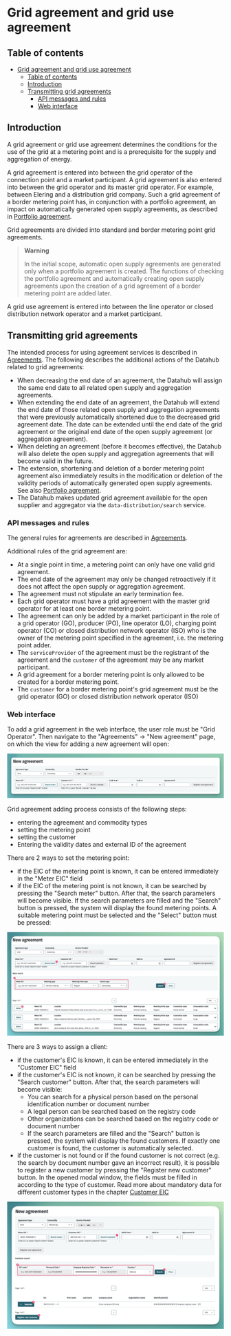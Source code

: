 ﻿# Grid agreement and grid use agreement

## Table of contents

<!-- TOC -->
* [Grid agreement and grid use agreement](#grid-agreement-and-grid-use-agreement)
  * [Table of contents](#table-of-contents)
  * [Introduction](#introduction)
  * [Transmitting grid agreements](#transmitting-grid-agreements)
    * [API messages and rules](#api-messages-and-rules)
    * [Web interface](#web-interface)
<!-- TOC -->

## Introduction

A grid agreement or grid use agreement determines the conditions for the use of the grid at a metering point and is a prerequisite for the supply and aggregation of energy.

A grid agreement is entered into between the grid operator of the connection point and a market participant. A grid agreement is also entered into between the grid operator and its master grid operator. For example, between Elering and a distribution grid company. Such a grid agreement of a border metering point has, in conjunction with a portfolio agreement, an impact on automatically generated open supply agreements, as described in [Portfolio agreement](06.1-portfolio-agreement.md).

Grid agreements are divided into standard and border metering point grid agreements.

> **Warning**
> 
> In the initial scope, automatic open supply agreements are generated only when a portfolio agreement is created. The functions of checking the portfolio agreement and automatically creating open supply agreements upon the creation of a grid agreement of a border metering point are added later.

A grid use agreement is entered into between the line operator or closed distribution network operator and a market participant.

## Transmitting grid agreements

The intended process for using agreement services is described in [Agreements](06-agreements.md). The following describes the additional actions of the Datahub related to grid agreements:

- When decreasing the end date of an agreement, the Datahub will assign the same end date to all related open supply and aggregation agreements.
- When extending the end date of an agreement, the Datahub will extend the end date of those related open supply and aggregation agreements that were previously automatically shortened due to the decreased grid agreement date. The date can be extended until the end date of the grid agreement or the original end date of the open supply agreement (or aggregation agreement).
- When deleting an agreement (before it becomes effective), the Datahub will also delete the open supply and aggregation agreements that will become valid in the future.
- The extension, shortening and deletion of a border metering point agreement also immediately results in the modification or deletion of the validity periods of automatically generated open supply agreements. See also [Portfolio agreement](06.1-portfolio-agreement.md).
- The Datahub makes updated grid agreement available for the open supplier and aggregator via the `data-distribution/search` service.

### API messages and rules

The general rules for agreements are described in [Agreements](06-agreements.md#message-rules).

Additional rules of the grid agreement are:

- At a single point in time, a metering point can only have one valid grid agreement.
- The end date of the agreement may only be changed retroactively if it does not affect the open supply or aggregation agreement.
- The agreement must not stipulate an early termination fee.
- Each grid operator must have a grid agreement with the master grid operator for at least one border metering point.
- The agreement can only be added by a market participant in the role of a grid operator (GO), producer (PO), line operator (LO), charging point operator (CO) or closed distribution network operator (ISO) who is the owner of the metering point specified in the agreement, i.e. the metering point adder.
- The `serviceProvider` of the agreement must be the registrant of the agreement and the `customer` of the agreement may be any market participant.
- A grid agreement for a border metering point is only allowed to be created for a border metering point.
- The `customer` for a border metering point's grid agreement must be the grid operator (GO) or closed distribution network operator (ISO)

### Web interface

To add a grid agreement in the web interface, the user role must be "Grid Operator". Then navigate to the "Agreements" -> "New agreement" page, on which the view for adding a new agreement will open:

![New agreement](../images/opp-ui/agreement/new-grid-agreement.jpg)

Grid agreement adding process consists of the following steps:

- entering the agreement and commodity types
- setting the metering point
- setting the customer
- Entering the validity dates and external ID of the agreement

There are 2 ways to set the metering point:

- if the EIC of the metering point is known, it can be entered immediately in the "Meter EIC" field
- if the EIC of the metering point is not known, it can be searched by pressing the "Search meter" button. After that, the search parameters will become visible. If the search parameters are filled and the "Search" button is pressed, the system will display the found metering points. A suitable metering point must be selected and the "Select" button must be pressed:

![Search metering point for grid agreement](../images/opp-ui/agreement/grid-agreement-search-metering-point.jpg)

There are 3 ways to assign a client:

- if the customer's EIC is known, it can be entered immediately in the "Customer EIC" field
- if the customer's EIC is not known, it can be searched by pressing the "Search customer" button. After that, the search parameters will become visible:
  - You can search for a physical person based on the personal identification number or document number
  - A legal person can be searched based on the registry code
  - Other organizations can be searched based on the registry code or document number
  - If the search parameters are filled and the "Search" button is pressed, the system will display the found customers. If exactly one customer is found, the customer is automatically selected.
- if the customer is not found or if the found customer is not correct (e.g. the search by document number gave an incorrect result), it is possible to register a new customer by pressing the "Register new customer" button. In the opened modal window, the fields must be filled in according to the type of customer. Read more about mandatory data for different customer types in the chapter [Customer EIC](04-kliendi-eic.md#adding-and-changing-the-kliendi-and-his-metadata)

![Search customer for grid agreement](../images/opp-ui/agreement/grid-agreement-search-customer.jpg)
